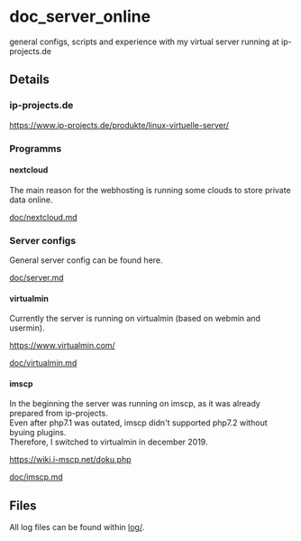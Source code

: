 # doc_server_online
general configs, scripts and experience with my virtual server running at ip-projects.de


## Details


### ip-projects.de
https://www.ip-projects.de/produkte/linux-virtuelle-server/

### Programms

#### nextcloud
The main reason for the webhosting is running some clouds to store private data online.

[doc/nextcloud.md](doc/nextcloud.md)


### Server configs
General server config can be found here.

[doc/server.md](doc/server.md)

#### virtualmin
Currently the server is running on virtualmin (based on webmin and usermin).

https://www.virtualmin.com/

[doc/virtualmin.md](doc/virtualmin.md)

#### imscp
In the beginning the server was running on imscp, as it was already prepared from ip-projects. \
Even after php7.1 was outated, imscp didn't supported php7.2 without byuing plugins. \
Therefore, I switched to virtualmin in december 2019.

https://wiki.i-mscp.net/doku.php

[doc/imscp.md](doc/imscp.md)


## Files
All log files can be found within [log/](log/).
